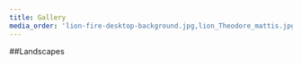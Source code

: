 ```yaml
---
title: Gallery
media_order: 'lion-fire-desktop-background.jpg,lion_Theodore_mattis.jpg,1df55bc44183600708c1c1fc930f3b6d712ff62d-img20180312135057478.jpeg'
---
```


##Landscapes
